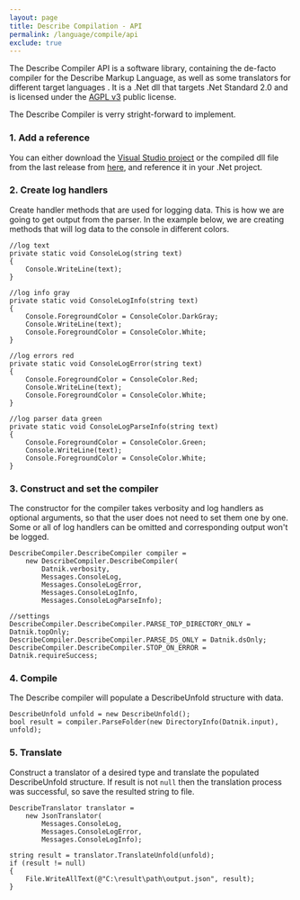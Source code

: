 ```yaml
---
layout: page
title: Describe Compilation - API
permalink: /language/compile/api
exclude: true
---
```

The Describe Compiler API is a software library, containing the de-facto compiler for the Describe Markup Language, as well as some translators for different target languages . It is a .Net dll that targets .Net Standard 2.0 and is licensed under the [AGPL v3](https://www.gnu.org/licenses/agpl-3.0) public license.

The Describe Compiler is verry stright-forward to implement.

### 1. Add a reference
You can either download the [Visual Studio project](https://github.com/viktorchernev/DescribeCompiler/tree/master/DescribeCompiler.API) or the compiled dll file from the last release from [here](https://github.com/viktorchernev/DescribeCompiler/releases/), and reference it in your .Net project.

### 2. Create log handlers
Create handler methods that are used for logging data. This is how we are going to get output from the parser. In the example below, we are creating methods that will log data to the console in different colors.

```
//log text
private static void ConsoleLog(string text)
{
    Console.WriteLine(text);
}

//log info gray
private static void ConsoleLogInfo(string text)
{
    Console.ForegroundColor = ConsoleColor.DarkGray;
    Console.WriteLine(text);
    Console.ForegroundColor = ConsoleColor.White;
}

//log errors red
private static void ConsoleLogError(string text)
{
    Console.ForegroundColor = ConsoleColor.Red;
    Console.WriteLine(text);
    Console.ForegroundColor = ConsoleColor.White;
}

//log parser data green
private static void ConsoleLogParseInfo(string text)
{
    Console.ForegroundColor = ConsoleColor.Green;
    Console.WriteLine(text);
    Console.ForegroundColor = ConsoleColor.White;
}
```

### 3. Construct and set the compiler 
The constructor for the compiler takes verbosity and log handlers as optional arguments, so that the user does not need to set them one by one. Some or all of log handlers can be omitted and corresponding output won't be logged.

```
DescribeCompiler.DescribeCompiler compiler =
	new DescribeCompiler.DescribeCompiler(
		Datnik.verbosity,
		Messages.ConsoleLog,
		Messages.ConsoleLogError,
		Messages.ConsoleLogInfo,
		Messages.ConsoleLogParseInfo);

//settings
DescribeCompiler.DescribeCompiler.PARSE_TOP_DIRECTORY_ONLY = Datnik.topOnly;
DescribeCompiler.DescribeCompiler.PARSE_DS_ONLY = Datnik.dsOnly;
DescribeCompiler.DescribeCompiler.STOP_ON_ERROR = Datnik.requireSuccess;
```

### 4. Compile
The Describe compiler will populate a DescribeUnfold structure with data.

```
DescribeUnfold unfold = new DescribeUnfold();
bool result = compiler.ParseFolder(new DirectoryInfo(Datnik.input), unfold);
```

### 5. Translate
Construct a translator of a desired type and translate the populated DescribeUnfold structure.
If result is not ```null``` then the translation process was successful, so save the resulted string to file.

```
DescribeTranslator translator = 
	new JsonTranslator(
		Messages.ConsoleLog,
		Messages.ConsoleLogError,
		Messages.ConsoleLogInfo);

string result = translator.TranslateUnfold(unfold);
if (result != null)
{
	File.WriteAllText(@"C:\result\path\output.json", result);
}
```